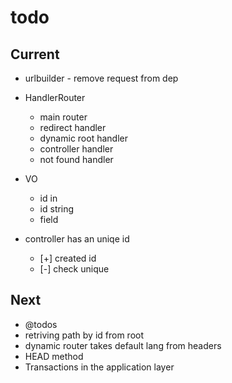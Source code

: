 # todo

## Current

- urlbuilder - remove request from dep

- HandlerRouter
  - main router
  - redirect handler
  - dynamic root handler
  - controller handler
  - not found handler

- VO
  - id in
  - id string
  - field

- controller has an uniqe id
  - [+] created id
  - [-] check unique

## Next

- @todos
- retriving path by id from root
- dynamic router takes default lang from headers  
- HEAD method
- Transactions in the application layer
